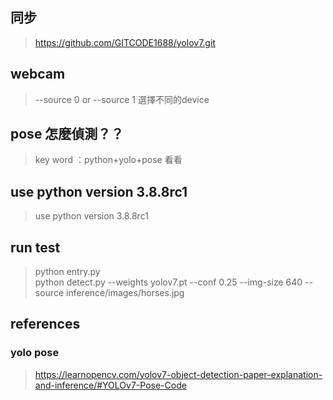 ## 同步
> https://github.com/GITCODE1688/yolov7.git
## webcam
> --source 0  or --source 1 選擇不同的device
## pose 怎麼偵測？？
> key word ：python+yolo+pose 看看
## use python version 3.8.8rc1
> use python version 3.8.8rc1
## run test 
> python entry.py   
> python detect.py --weights yolov7.pt --conf 0.25 --img-size 640 --source inference/images/horses.jpg

## references
### yolo pose
> https://learnopencv.com/yolov7-object-detection-paper-explanation-and-inference/#YOLOv7-Pose-Code
